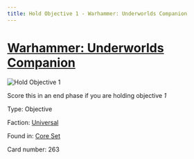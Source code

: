 ```yaml
---
title: Hold Objective 1 - Warhammer: Underworlds Companion
---
```


# [Warhammer: Underworlds Companion](https://guidokessels.github.io/wh-underworlds)

  

![Hold Objective 1](https://warhammerunderworlds.com/wp-content/uploads/sites/6/2017/12/263_ENG-Hold-Objective-1.png)

Score this in an end phase if you are holding objective <i>1</i>

Type: Objective

Faction: [Universal](https://guidokessels.github.io/wh-underworlds/factions/universal)

Found in: [Core Set](https://guidokessels.github.io/wh-underworlds/locations/core-set)

Card number: 263
